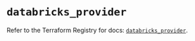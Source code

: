 # `databricks_provider`

Refer to the Terraform Registry for docs: [`databricks_provider`](https://registry.terraform.io/providers/databricks/databricks/1.63.0/docs/resources/provider).
